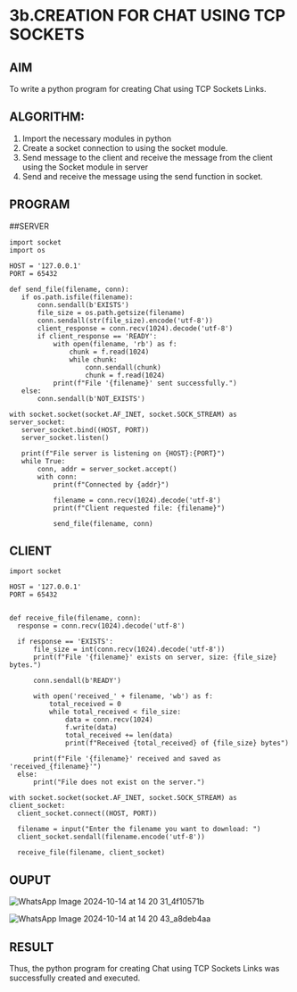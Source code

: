 # 3b.CREATION FOR CHAT USING TCP SOCKETS
## AIM
To write a python program for creating Chat using TCP Sockets Links.
## ALGORITHM:
1. Import the necessary modules in python
2. Create a socket connection to using the socket module.
3. Send message to the client and receive the message from the client using the Socket module in
 server
4. Send and receive the message using the send function in socket.
## PROGRAM
##SERVER
```
import socket
import os

HOST = '127.0.0.1'  
PORT = 65432  

def send_file(filename, conn):
   if os.path.isfile(filename):
       conn.sendall(b'EXISTS')
       file_size = os.path.getsize(filename)
       conn.sendall(str(file_size).encode('utf-8'))
       client_response = conn.recv(1024).decode('utf-8')
       if client_response == 'READY':
           with open(filename, 'rb') as f:
               chunk = f.read(1024)
               while chunk:
                   conn.sendall(chunk)
                   chunk = f.read(1024)
           print(f"File '{filename}' sent successfully.")
   else:
       conn.sendall(b'NOT_EXISTS')

with socket.socket(socket.AF_INET, socket.SOCK_STREAM) as server_socket:
   server_socket.bind((HOST, PORT))
   server_socket.listen()

   print(f"File server is listening on {HOST}:{PORT}")
   while True:
       conn, addr = server_socket.accept()
       with conn:
           print(f"Connected by {addr}")

           filename = conn.recv(1024).decode('utf-8')
           print(f"Client requested file: {filename}")

           send_file(filename, conn)
```
 ## CLIENT
 ```
import socket

HOST = '127.0.0.1'  
PORT = 65432  


def receive_file(filename, conn):
   response = conn.recv(1024).decode('utf-8')

   if response == 'EXISTS':
       file_size = int(conn.recv(1024).decode('utf-8'))
       print(f"File '{filename}' exists on server, size: {file_size} bytes.")

       conn.sendall(b'READY')

       with open('received_' + filename, 'wb') as f:
           total_received = 0
           while total_received < file_size:
               data = conn.recv(1024)
               f.write(data)
               total_received += len(data)
               print(f"Received {total_received} of {file_size} bytes")

       print(f"File '{filename}' received and saved as 'received_{filename}'")
   else:
       print("File does not exist on the server.")

with socket.socket(socket.AF_INET, socket.SOCK_STREAM) as client_socket:
   client_socket.connect((HOST, PORT))

   filename = input("Enter the filename you want to download: ")
   client_socket.sendall(filename.encode('utf-8'))

   receive_file(filename, client_socket)
```
## OUPUT
![WhatsApp Image 2024-10-14 at 14 20 31_4f10571b](https://github.com/user-attachments/assets/ed627343-03af-4649-b2bb-8f69c5f67f0d)

![WhatsApp Image 2024-10-14 at 14 20 43_a8deb4aa](https://github.com/user-attachments/assets/e0f519e7-4c9f-49f9-a564-fefad45cade3)

## RESULT
Thus, the python program for creating Chat using TCP Sockets Links was successfully 
created and executed.
